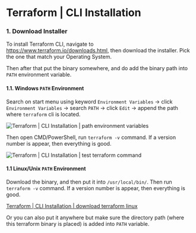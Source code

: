 # Terraform | CLI Installation

### 1. Download Installer

To install Terraform CLI, navigate to https://www.terraform.io/downloads.html, then download the installer. Pick the one that match your Operating System.

Then after that put the binary somewhere, and do add the binary path into `PATH` environment variable.

#### 1.1. Windows `PATH` Environment

Search on start menu using keyword `Environment Variables` → click `Environment Variables` → search `PATH` → click `Edit` → append the path where `terraform` cli is located.

![Terraform | CLI Installation | path environment variables](https://i.imgur.com/xU3fbTe.jpg)

Then open CMD/PowerShell, run `terraform -v` command. If a version number is appear, then everything is good.

![Terraform | CLI Installation | test terraform command](https://i.imgur.com/XOdec43.png)

#### 1.1 Linux/Unix `PATH` Environment

Download the binary, and then put it into `/usr/local/bin/`. Then run `terraform -v` command. If a version number is appear, then everything is good.

[Terraform | CLI Installation | download terraform linux](https://i.imgur.com/cuvt0hv.png)

Or you can also put it anywhere but make sure the directory path (where this terraform binary is placed) is added into `PATH` variable.
